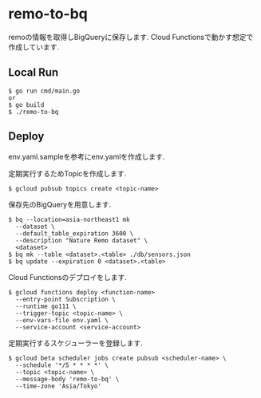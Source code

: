# remo-to-bq

remoの情報を取得しBigQueryに保存します.
Cloud Functionsで動かす想定で作成しています.

## Local Run
```
$ go run cmd/main.go
or
$ go build
$ ./remo-to-bq
```

## Deploy
env.yaml.sampleを参考にenv.yamlを作成します.

定期実行するためTopicを作成します.
```
$ gcloud pubsub topics create <topic-name>
```

保存先のBigQueryを用意します.
```
$ bq --location=asia-northeast1 mk
  --dataset \
  --default_table_expiration 3600 \
  --description "Nature Remo dataset" \
  <dataset>
$ bq mk --table <dataset>.<table> ./db/sensors.json
$ bq update --expiration 0 <dataset>.<table>
```

Cloud Functionsのデプロイをします.
```
$ gcloud functions deploy <function-name>
  --entry-point Subscription \
  --runtime go111 \
  --trigger-topic <topic-name> \
  --env-vars-file env.yaml \
  --service-account <service-account>
```

定期実行するスケジューラーを登録します.
```
$ gcloud beta scheduler jobs create pubsub <scheduler-name> \
  --schedule '*/5 * * * *' \
  --topic <topic-name> \
  --message-body 'remo-to-bq' \
  --time-zone 'Asia/Tokyo'
```
